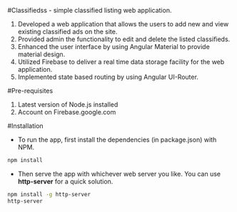 #Classifiedss - simple classified listing web application.

 1. Developed a web application that allows the users to add new and view existing classified ads on the site.
 2. Provided admin the functionality to edit and delete the listed classifieds.
 3. Enhanced the user interface by using Angular Material to provide material design.
 4. Utilized Firebase to deliver a real time data storage facility for the web application.
 5. Implemented state based routing by using Angular UI-Router.

#Pre-requisites

1. Latest version of Node.js installed
2. Account on Firebase.google.com

#Installation

* To run the app, first install the dependencies (in package.json) with NPM.

```bash
npm install
``` 
* Then serve the app with whichever web server you like. You can use **http-server** for a quick solution.

```bash
npm install -g http-server
http-server
```


 